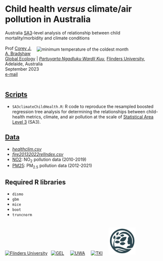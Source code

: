 # Child health <em>versus</em> climate/air pollution in Australia
Australia <a href="https://www.abs.gov.au/ausstats/abs@.nsf/Lookup/by%20Subject/1270.0.55.001~July%202016~Main%20Features~Statistical%20Area%20Level%203%20(SA3)~10015">SA3</a>-level analysis of relationship between child mortality/morbidity and climate conditions
<img align="right" src="www/ausminTcMoTransp.png" alt="minimum temperature of the coldest month" width="400" style="margin-top: 20px">
<br>
<br>
Prof <a href="https://globalecologyflinders.com/people/#DIRECTOR">Corey J. A. Bradshaw</a> <br>
<a href="http://globalecologyflinders.com" target="_blank">Global Ecology</a> | <em><a href="https://globalecologyflinders.com/partuyarta-ngadluku-wardli-kuu/" target="_blank">Partuyarta Ngadluku Wardli Kuu</a></em>, <a href="http://flinders.edu.au" target="_blank">Flinders University</a>, Adelaide, Australia <br>
September 2023<br>
<a href=mailto:corey.bradshaw@flinders.edu.au>e-mail</a> <br>
<br>

## <a href="https://github.com/cjabradshaw/AusChildHlthClim/tree/main/scripts">Scripts</a>
- <code>SA3climateChildHealth.R</code>: R code to reproduce the resampled boosted regression tree analysis for determining the relationships between child-health metrics, climate, and air pollution at the scale of <a href="https://www.abs.gov.au/ausstats/abs@.nsf/Lookup/by%20Subject/1270.0.55.001~July%202016~Main%20Features~Statistical%20Area%20Level%203%20(SA3)~10015">Statistical Area Level 3</a> (SA3).

## <a href="https://github.com/cjabradshaw/AusChildHlthClim/tree/main/data/brtdata">Data</a>
- <em><a href="https://github.com/cjabradshaw/AusChildHlthClim/blob/main/data/climhealth/healthclim.csv">healthclim.csv</a></em>
- <em><a href="https://github.com/cjabradshaw/AusChildHlthClim/blob/main/data/fire/fire20132022relIndex.csv">fire20132022relIndex.csv</a></em>
- <a href="https://github.com/cjabradshaw/AusChildHlthClim/tree/main/data/NO2">NO2</a>: NO<sub>2</sub> pollution data (2010-2019)
- <a href="https://github.com/cjabradshaw/AusChildHlthClim/tree/main/data/PM25">PM25</a>: PM<sub>2.5</sub> pollution data (2012-2021)

## Required R libraries
- <code>dismo</code>
- <code>gbm</code>
- <code>mice</code>
- <code>boot</code>
- <code>truncnorm</code>

<p><a href="https://www.flinders.edu.au"><img align="bottom-left" src="www/Flinders_University_Logo_Horizontal_RGB_Master.png" alt="Flinders University" width="150" style="margin-top: 20px"></a> &nbsp; <a href="https://globalecologyflinders.com"><img align="bottom-left" src="www/GEL Logo Kaurna New Transp.png" alt="GEL" width="85" style="margin-top: 20px"></a> &nbsp; &nbsp; <a href="https://www.uwa.edu.au/"><img align="bottom-left" src="www/uwa2.png" alt="UWA" width="100" style="margin-top: 20px"></a> &nbsp; &nbsp; <a href="https://www.telethonkids.org.au"><img align="bottom-left" src="www/tkilogo.png" alt="TKI" width="90" style="margin-top: 20px"></a> &nbsp; &nbsp; <a href="https://github.com/FutureChildHealth"><img align="bottom-left" src="www/FCHlogo06122024.png" alt="Future Child Health" width="90" style="margin-top: 20px"></a></p>
